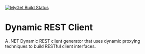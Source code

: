 [![MyGet Build Status](https://www.myget.org/BuildSource/Badge/xeusalmighty?identifier=568467ae-df67-4719-9297-5d17d5874806)](https://www.myget.org/)
# Dynamic REST Client

A .NET Dynamic REST client generator that uses dynamic proxying techniques to build RESTful client interfaces.